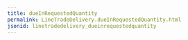 ```yaml
---
title: dueInRequestedQuantity
permalink: LineTradeDelivery.dueInRequestedQuantity.html
jsonid: linetradedelivery_dueinrequestedquantity
---
```

